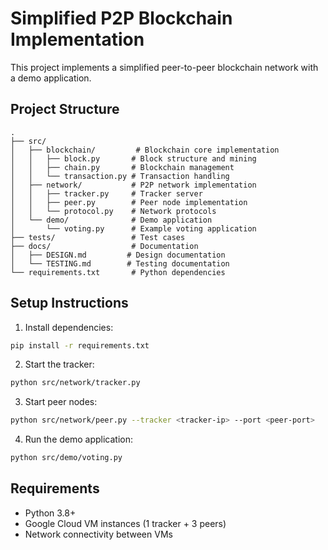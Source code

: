 # Simplified P2P Blockchain Implementation

This project implements a simplified peer-to-peer blockchain network with a demo application.

## Project Structure

```
.
├── src/
│   ├── blockchain/         # Blockchain core implementation
│   │   ├── block.py       # Block structure and mining
│   │   ├── chain.py       # Blockchain management
│   │   └── transaction.py # Transaction handling
│   ├── network/           # P2P network implementation
│   │   ├── tracker.py     # Tracker server
│   │   ├── peer.py        # Peer node implementation
│   │   └── protocol.py    # Network protocols
│   └── demo/              # Demo application
│       └── voting.py      # Example voting application
├── tests/                 # Test cases
├── docs/                  # Documentation
│   ├── DESIGN.md         # Design documentation
│   └── TESTING.md        # Testing documentation
└── requirements.txt       # Python dependencies
```

## Setup Instructions

1. Install dependencies:
```bash
pip install -r requirements.txt
```

2. Start the tracker:
```bash
python src/network/tracker.py
```

3. Start peer nodes:
```bash
python src/network/peer.py --tracker <tracker-ip> --port <peer-port>
```

4. Run the demo application:
```bash
python src/demo/voting.py
```

## Requirements

- Python 3.8+
- Google Cloud VM instances (1 tracker + 3 peers)
- Network connectivity between VMs